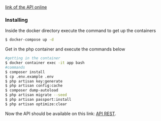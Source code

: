
[link of the API online](https://app-product-management.herokuapp.com/)

### Installing
Inside the docker directory execute the command to get up the containers
```bash
$ docker-compose up -d
```

Get in the php container and execute the commands below
```bash
#getting in the container
$ docker container exec -it app bash
#commands
$ composer install
$ cp .env.example .env
$ php artisan key:generate
$ php artisan config:cache
$ composer dump-autoload
$ php artisan migrate --seed
$ php artisan passport:install
$ php artisan optimize:clear
```

Now the API should be available on this link: [API REST](http://localhost:8000).
